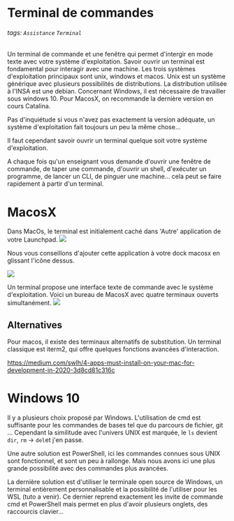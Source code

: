 # Terminal de commandes
###### tags: `Assistance` `Terminal`

Un terminal de commande et une fenêtre qui permet d'intergir en mode texte
avec votre système d'exploitation. Savoir ouvrir un terminal est fondamental
pour interagir avec une machine. Les trois systèmes d'exploitation principaux sont
unix, windows et macos. Unix est un système générique avec plusieurs possibilités
de distributions. La distribution utilisée à l'INSA est une debian. Concernant Windows, il est nécessaire de travailler sous windows 10.
Pour MacosX, on recommande la dernière version en cours Catalina.

Pas d'inquiétude si vous n'avez pas exactement la version adéquate, un système
d'exploitation fait toujours un peu la même chose...

Il faut cependant savoir ouvrir un terminal quelque soit votre système d'exploitation.

A chaque fois qu'un enseignant vous demande d'ouvrir une fenêtre de commande, de taper une commande, d'ouvrir un shell, d'exécuter un programme, de lancer un CLI, de pinguer une machine... cela peut se faire rapidement à partir d'un terminal.

# MacosX
Dans MacOs, le terminal est initialement caché dans 'Autre' application de votre
Launchpad.
![](https://i.imgur.com/I6pxbxj.png)

Nous vous conseillons d'ajouter cette application à votre dock macosx en glissant l'icône dessus.

![](https://i.imgur.com/X5bNsh9.jpg)

Un terminal propose une interface texte de commande avec le système d'exploitation.
Voici un bureau de MacosX avec quatre terminaux ouverts simultanément.
![](https://i.imgur.com/sbssnDV.png)

## Alternatives
Pour macos, il existe des terminaux alternatifs de substitution. Un terminal classique est iterm2, qui offre quelques fonctions avancées d'interaction.

https://medium.com/swlh/4-apps-must-install-on-your-mac-for-development-in-2020-3d8cd81c316c

# Windows 10

Il y a plusieurs choix proposé par Windows. L'utilisation de cmd est suffisante pour les commandes de bases tel que du parcours de fichier, git ... Cependant la similitude avec l'univers UNIX est marquée, le ``ls`` devient ``dir``, ``rm`` -> ``del``et j'en passe. 

Une autre solution est PowerShell, ici les commandes connues sous UNIX sont fonctionnel, et sont un peu à rallonge. Mais nous avons ici une plus grande possibilité avec des commandes plus avancées. 

La dernière solution est d'utiliser le terminale open source de Windows, un terminal entièrement personnalisable et la possibilité de l'utiliser pour les WSL (tuto a venir). Ce dernier reprend exactement les invite de commande cmd et PowerShell mais permet en plus d'avoir plusieurs onglets, des raccourcis clavier...